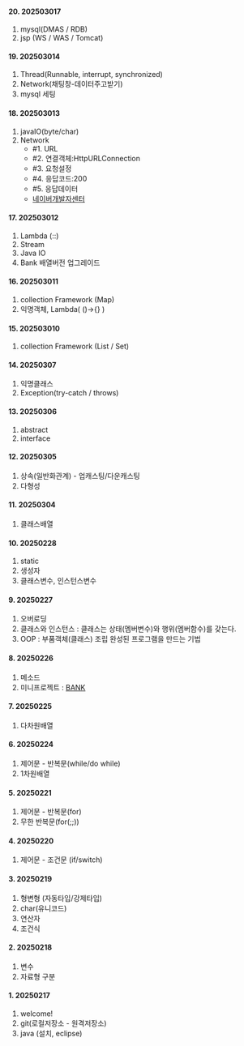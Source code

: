 #### 20. 202503017
1. mysql(DMAS / RDB)
2. jsp (WS / WAS / Tomcat)

#### 19. 202503014
1. Thread(Runnable, interrupt, synchronized)
2. Network(채팅창-데이터주고받기)
3. mysql 세팅
 
#### 18. 202503013
1. javaIO(byte/char)
2. Network
   - #1. URL
   - #2. 연결객체:HttpURLConnection
   - #3. 요청설정
   - #4. 응답코드:200
   - #5. 응답데이터
   - [네이버개발자센터](https://developers.naver.com/docs/serviceapi/search/blog/blog.md#%EB%B8%94%EB%A1%9C%EA%B7%B8)
  
#### 17. 202503012
1. Lambda (::)
2. Stream
3. Java IO
4. Bank 배열버전 업그레이드

#### 16. 202503011
1. collection Framework (Map)
2. 익명객체, Lambda( ()->{} )

#### 15. 202503010
1. collection Framework (List / Set)  

#### 14. 20250307
1. 익명클래스
2. Exception(try-catch / throws)

#### 13. 20250306
1. abstract
2. interface

#### 12. 20250305
1. 상속(일반화관계) - 업캐스팅/다운캐스팅
2. 다형성
   
#### 11. 20250304
1. 클래스배열

#### 10. 20250228
1. static
2. 생성자
3. 클래스변수, 인스턴스변수

#### 9. 20250227
1. 오버로딩
2. 클래스와 인스턴스
   : 클래스는 상태(멤버변수)와 행위(멤버함수)를 갖는다.
3. OOP : 부품객체(클래스) 조립  완성된 프로그램을 만드는 기법

#### 8. 20250226
1. 메소드
2. 미니프로젝트 : [BANK](https://youtube.com/shorts/xxwALMTPJys?feature=share) 

#### 7. 20250225
1. 다차원배열

#### 6. 20250224
1. 제어문 - 반복문(while/do while)
2. 1차원배열

#### 5. 20250221
1. 제어문 - 반복문(for)
2. 무한 반복문(for(;;))

#### 4. 20250220
1. 제어문 - 조건문 (if/switch)

#### 3. 20250219
1. 형변형 (자동타입/강제타입)
2. char(유니코드)
3. 연산자
4. 조건식

#### 2. 20250218
1. 변수
2. 자료형 구분

#### 1. 20250217  
1. welcome!
2. git(로컬저장소 - 원격저장소)
3. java (설치, eclipse)

















